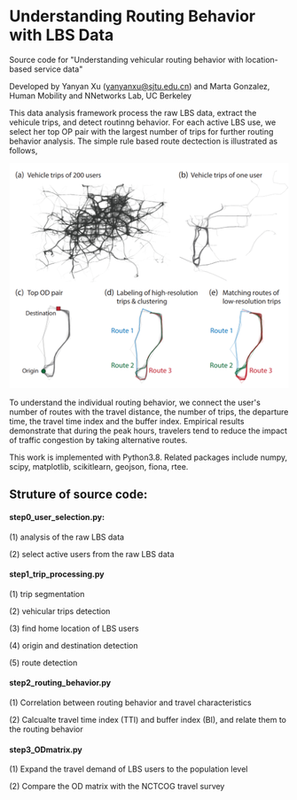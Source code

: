 # Understanding Routing Behavior with LBS Data
Source code for "Understanding vehicular routing behavior with location-based service data"

Developed by Yanyan Xu (yanyanxu@sjtu.edu.cn) and Marta Gonzalez, Human Mobility and NNetworks Lab, UC Berkeley


This data analysis framework process the raw LBS data, extract the vehicule trips, and detect routinng behavior. For each active LBS use, we select her top OP pair with the largest number of trips for further routing behavior analysis. The simple rule based route dectection is illustrated as follows,

![alt text](./images/routesdetection.png?raw=true)

To understand the individual routing behavior, we connect the user's number of routes with the travel distance, the number of trips, the departure time, the travel time index and the buffer index. Empirical results demonstrate that during the peak hours, travelers tend to reduce the impact of traffic congestion by taking alternative routes.

This work is implemented with Python3.8. Related packages include numpy, scipy, matplotlib, scikitlearn, geojson, fiona, rtee.

## Struture of source code:

#### step0_user_selection.py: 
(1) analysis of the raw LBS data

(2) select active users from the raw LBS data

#### step1_trip_processing.py
(1) trip segmentation

(2) vehicular trips detection

(3) find home location of LBS users

(4) origin and destination detection

(5) route detection

#### step2_routing_behavior.py
(1) Correlation between routing behavior and travel characteristics

(2) Calcualte travel time index (TTI) and buffer index (BI), and relate them to the routing behavior

#### step3_ODmatrix.py
(1) Expand the travel demand of LBS users to the population level

(2) Compare the OD matrix with the NCTCOG travel survey


